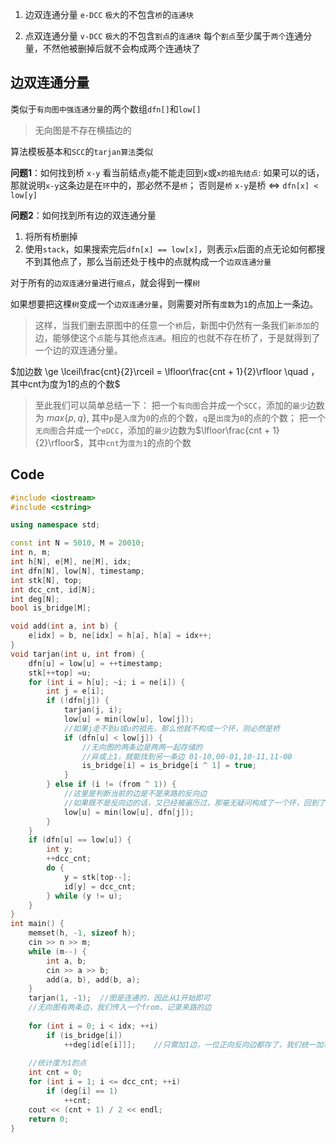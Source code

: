 1. 边双连通分量 `e-DCC`
   `极大`的不包含`桥`的`连通块`

2. 点双连通分量 `v-DCC`
   `极大`的不包含`割点`的`连通块`
   每个`割点`至少属于`两个`连通分量，不然他被删掉后就不会构成两个连通块了

## **边双连通分量**
类似于`有向图中强连通分量`的两个数组`dfn[]`和`low[]`

> 无向图是不存在横插边的

算法模板基本和`SCC`的`tarjan算法`类似

**问题1**：如何找到桥 `x-y`
    看当前结点`y`能不能走回到`x`或`x的祖先结点`:
        如果可以的话，那就说明`x-y`这条边是在`环`中的，那必然不是`桥`；
        否则是`桥`
    `x-y`是桥 $\Leftrightarrow$ `dfn[x] < low[y]`

**问题2**：如何找到所有边的双连通分量
1.  将所有桥删掉
2.  使用`stack`，如果搜索完后`dfn[x] == low[x]`，则表示`x`后面的点无论如何都搜不到其他点了，那么当前还处于栈中的点就构成一个`边双连通分量`

对于所有的`边双连通分量`进行`缩点`，就会得到一棵`树`

如果想要把这棵`树`变成一个`边双连通分量`，则需要对所有`度数`为`1`的点加上一条边。
> 这样，当我们删去原图中的任意一个`桥`后，新图中仍然有一条我们`新添加`的边，能够使这个`点`能与其他点`连通`。相应的也就不存在桥了，于是就得到了一个边的双连通分量。

$加边数 \ge \lceil\frac{cnt}{2}\rceil = \lfloor\frac{cnt + 1}{2}\rfloor \quad ，其中cnt为度为1的点的个数$

> 至此我们可以简单总结一下：
> 把一个`有向图`合并成一个`SCC`，添加的`最少`边数为 $max\{p, q\}$, 其中`p`是`入度`为`0`的点的个数，`q`是`出度`为`0`的点的个数；
> 把一个`无向图`合并成一个`eDCC`，添加的`最少`边数为$\lfloor\frac{cnt + 1}{2}\rfloor$，其中`cnt`为`度为1`的点的个数

## Code
```c++
#include <iostream>
#include <cstring>

using namespace std;

const int N = 5010, M = 20010;
int n, m;
int h[N], e[M], ne[M], idx;
int dfn[N], low[N], timestamp;
int stk[N], top;
int dcc_cnt, id[N];
int deg[N];
bool is_bridge[M];

void add(int a, int b) {
    e[idx] = b, ne[idx] = h[a], h[a] = idx++;
}
void tarjan(int u, int from) {
    dfn[u] = low[u] = ++timestamp;
    stk[++top] =u;
    for (int i = h[u]; ~i; i = ne[i]) {
        int j = e[i];
        if (!dfn[j]) {
            tarjan(j, i);
            low[u] = min(low[u], low[j]);
            //如果j走不到u或u的祖先，那么他就不构成一个环，则必然是桥
            if (dfn[u] < low[j]) {
                //无向图的两条边是两两一起存储的
                //异或上1，就能找到另一条边 01-10,00-01,10-11,11-00
                is_bridge[i] = is_bridge[i ^ 1] = true;
            }
        } else if (i != (from ^ 1)) {
            //这里是判断当前的边是不是来路的反向边
            //如果既不是反向边的话，又已经被遍历过，那毫无疑问构成了一个环，回到了j
            low[u] = min(low[u], dfn[j]);
        }
    }
    if (dfn[u] == low[u]) {
        int y;
        ++dcc_cnt;
        do {
            y = stk[top--];
            id[y] = dcc_cnt;
        } while (y != u);
    }
}
int main() {
    memset(h, -1, sizeof h);
    cin >> n >> m;
    while (m--) {
        int a, b;
        cin >> a >> b;
        add(a, b), add(b, a);
    }
    tarjan(1, -1);  //图是连通的，因此从1开始即可
    //无向图有两条边，我们传入一个from，记录来路的边
    
    for (int i = 0; i < idx; ++i)
        if (is_bridge[i])
            ++deg[id[e[i]]];    //只需加1边，一位正向反向边都存了，我们统一加右边
    
    //统计度为1的点
    int cnt = 0;
    for (int i = 1; i <= dcc_cnt; ++i)
        if (deg[i] == 1)
            ++cnt;
    cout << (cnt + 1) / 2 << endl;
    return 0;
}
```

